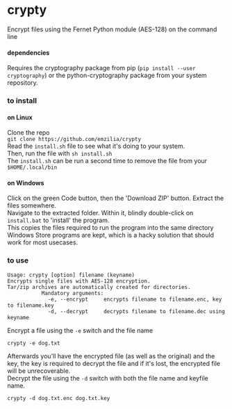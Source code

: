 # crypty
Encrypt files using the Fernet Python module (AES-128) on the command line

#### dependencies   
Requires the cryptography package from pip (```pip install --user cryptography```) or the python-cryptography package from your system repository.   

### to install
#### on Linux   
Clone the repo   
```git clone https://github.com/emzilia/crypty```   
Read the ```install.sh``` file to see what it's doing to your system.   
Then, run the file with ```sh install.sh```    
The ```install.sh``` can be run a second time to remove the file from your ```$HOME/.local/bin```
  
#### on Windows   
Click on the green Code button, then the 'Download ZIP' button. Extract the files somewhere.  
Navigate to the extracted folder. Within it, blindly double-click on ```install.bat``` to 'install' the program.  
This copies the files required to run the program into the same directory Windows Store programs are kept, which is a hacky solution that should work for most usecases.   



### to use
```
Usage: crypty [option] filename (keyname)   
Encrypts single files with AES-128 encryption.
Tar/zip archives are automatically created for directories.
           Mandatory arguments:   
             -e, --encrypt     encrypts filename to filename.enc, key to filename.key   
             -d, --decrypt     decrypts filename to filename.dec using keyname   
```

Encrypt a file using the ```-e``` switch and the file name

```
crypty -e dog.txt
```

Afterwards you'll have the encrypted file (as well as the original) and the key, the key is required to decrypt the file and if it's lost, the encrypted file will be unrecoverable.    
Decrypt the file using the ```-d``` switch with both the file name and keyfile name.   

```
crypty -d dog.txt.enc dog.txt.key
```

